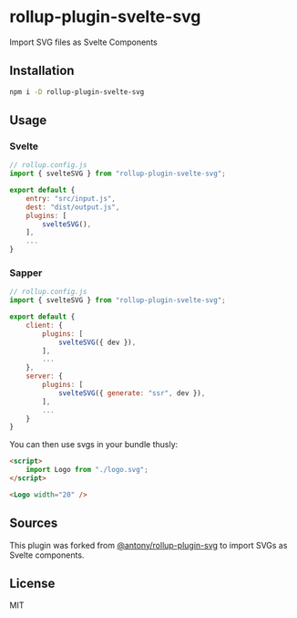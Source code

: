# rollup-plugin-svelte-svg

Import SVG files as Svelte Components

## Installation

```bash
npm i -D rollup-plugin-svelte-svg
```

## Usage

### Svelte
```js
// rollup.config.js
import { svelteSVG } from "rollup-plugin-svelte-svg";

export default {
    entry: "src/input.js",
    dest: "dist/output.js",
    plugins: [
        svelteSVG(),
    ],
    ...
}
```

### Sapper
```js
// rollup.config.js
import { svelteSVG } from "rollup-plugin-svelte-svg";

export default {
    client: {
        plugins: [
            svelteSVG({ dev }),            
        ],
        ...
    },
    server: {
        plugins: [
            svelteSVG({ generate: "ssr", dev }),
        ],
        ...
    }
}
```

You can then use svgs in your bundle thusly:

```html
<script>
	import Logo from "./logo.svg";
</script>

<Logo width="20" />
```

## Sources

This plugin was forked from [@antony/rollup-plugin-svg](https://github.com/antony/rollup-plugin-svg) to import SVGs as Svelte components.

## License

MIT
